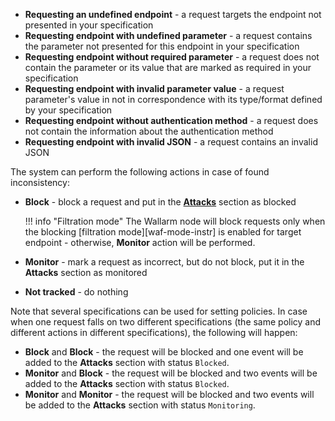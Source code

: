 * **Requesting an undefined endpoint** - a request targets the endpoint not presented in your specification
* **Requesting endpoint with undefined parameter** - a request contains the parameter not presented for this endpoint in your specification
* **Requesting endpoint without required parameter** - a request does not contain the parameter or its value that are marked as required in your specification
* **Requesting endpoint with invalid parameter value** - a request parameter's value in not in correspondence with its type/format defined by your specification
* **Requesting endpoint without authentication method** - a request does not contain the information about the authentication method
* **Requesting endpoint with invalid JSON** - a request contains an invalid JSON

The system can perform the following actions in case of found inconsistency:

* **Block** - block a request and put in the [**Attacks**](../user-guides/events/check-attack.md) section as blocked

    !!! info "Filtration mode"
        The Wallarm node will block requests only when the blocking [filtration mode][waf-mode-instr] is enabled for target endpoint - otherwise, **Monitor** action will be performed.

* **Monitor** - mark a request as incorrect, but do not block, put it in the **Attacks** section as monitored
* **Not tracked** - do nothing

Note that several specifications can be used for setting policies. In case when one request falls on two different specifications (the same policy and different actions in different specifications), the following will happen:

* **Block** and **Block** - the request will be blocked and one event will be added to the **Attacks** section with status `Blocked`.
* **Monitor** and **Block** - the request will be blocked and two events will be added to the **Attacks** section with status `Blocked`.
* **Monitor** and **Monitor** - the request will be blocked and two events will be added to the **Attacks** section with status `Monitoring`.
